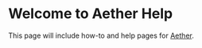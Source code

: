# Welcome to Aether Help

This page will include how-to and help pages for [Aether](http://www.aetherlog.com/).
